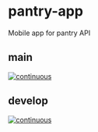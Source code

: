 # pantry-app

Mobile app for pantry API

## main

[![continuous](https://github.com/TSBE/pantry-app/actions/workflows/continuous.yml/badge.svg?branch=main)](https://github.com/TSBE/pantry-app/actions/workflows/continuous.yml)

## develop

[![continuous](https://github.com/TSBE/pantry-app/actions/workflows/continuous.yml/badge.svg?branch=develop)](https://github.com/TSBE/pantry-app/actions/workflows/continuous.yml)

